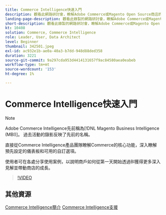 ```yaml
---
title: Commerce Intelligence快速入門
description: 觀看此網路研討會，瞭解Adobe Commerce或Magento Open Source商店的Commerce Intelligence核心功能。
landing-page-description: 觀看此錄製的網路研討會，瞭解Adobe Commerce或Magento Open Source商店的Commerce Intelligence核心功能。
short-description: 觀看此錄製的網路研討會，瞭解Adobe Commerce或Magento Open Source商店的Commerce Intelligence核心功能。
kt: 10408
solution: Commerce, Commerce Intelligence
role: Leader, User, Data Architect
level: Beginner
thumbnail: 342501.jpeg
exl-id: ac932e1b-ae0a-40a3-b7dd-948d88ded358
duration: 3221
source-git-commit: 9a297cda953d4414131657f9ac84580aea0eabeb
workflow-type: tm+mt
source-wordcount: '153'
ht-degree: 1%

---
```


# Commerce Intelligence快速入門

>[!NOTE]
>
>Adobe Commerce Intelligence先前稱為[!DNL Magento Business Intelligence (MBI)]。 過去活動的錄影反映了先前的名稱。

直接從Commerce Intelligence產品團隊瞭解Commerce的核心功能，深入瞭解預先設定的儀表板和可用的自訂選項。

使用者可在各處分享使用案例，以說明商戶如何從第一天開始透過BI獲得更多深入見解並帶動商店的成長。

>[!VIDEO](https://video.tv.adobe.com/v/3425736?quality=12&learn=on)

## 其他資源

[Commerce Intelligence簡介](https://experienceleague.adobe.com/docs/commerce-business-intelligence/mbi/getting-started.html?lang=zh-Hant)
[Commerce Intelligence支援](https://experienceleague.adobe.com/docs/commerce-knowledge-base/kb/troubleshooting/miscellaneous/mbi-service-policies.html?lang=zh-Hant)
